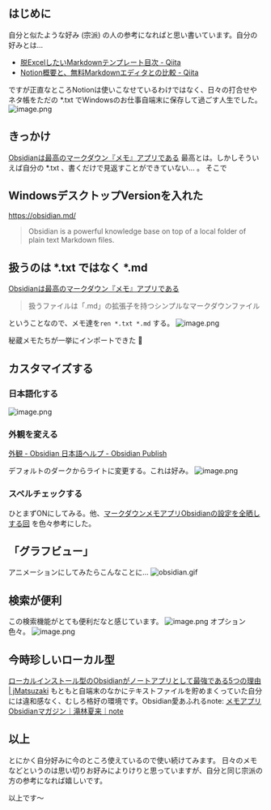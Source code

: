 ## はじめに

自分と似たような好み (宗派) の人の参考になればと思い書いています。自分の好みとは...

- [脱ExcelしたいMarkdownテンプレート目次 - Qiita](https://qiita.com/e99h2121/items/97168cad64ff40afb77d)
- [Notion概要と、無料Markdownエディタとの比較 - Qiita](https://qiita.com/e99h2121/items/727041904ea41d02b26c#obsidian%E3%81%A8%E3%81%84%E3%81%86%E3%82%A2%E3%83%97%E3%83%AA)

ですが正直なところNotionは使いこなせているわけではなく、日々の打合せやネタ帳をただの *.txt でWindowsのお仕事自端末に保存して過ごす人生でした。
![image.png](https://qiita-image-store.s3.ap-northeast-1.amazonaws.com/0/93824/e5c153a4-8fa7-ede9-0152-6f74ec98733f.png)

## きっかけ

[Obsidianは最高のマークダウン『メモ』アプリである](https://pouhon.net/obsidian-introduction/5666/)
最高とは。しかしそういえば自分の *.txt 、書くだけで見返すことができていない... 。
そこで

## WindowsデスクトップVersionを入れた

https://obsidian.md/

> Obsidian is a powerful knowledge base on top of
a local folder of plain text Markdown files.

## 扱うのは *.txt ではなく *.md 

[Obsidianは最高のマークダウン『メモ』アプリである](https://pouhon.net/obsidian-introduction/5666/)

> 扱うファイルは「.md」の拡張子を持つシンプルなマークダウンファイル

ということなので、メモ達を`ren *.txt *.md` する。
![image.png](https://qiita-image-store.s3.ap-northeast-1.amazonaws.com/0/93824/7447c7ab-6013-a36e-4410-fdf8940dacc6.png)

秘蔵メモたちが一挙にインポートできた :raised_hands: 


## カスタマイズする

### 日本語化する
![image.png](https://qiita-image-store.s3.ap-northeast-1.amazonaws.com/0/93824/aadd5c0d-4529-2d7a-bba4-9d1455f23dd2.png)

### 外観を変える

[外観 - Obsidian 日本語ヘルプ - Obsidian Publish](https://publish.obsidian.md/help-ja/%E3%82%AB%E3%82%B9%E3%82%BF%E3%83%9E%E3%82%A4%E3%82%BA/%E5%A4%96%E8%A6%B3)

デフォルトのダークからライトに変更する。これは好み。
![image.png](https://qiita-image-store.s3.ap-northeast-1.amazonaws.com/0/93824/c572d969-5746-1b46-9c93-686253e78272.png)

### スペルチェックする

ひとまずONにしてみる。他、[マークダウンメモアプリObsidianの設定を全晒しする回](https://pouhon.net/obsidian-settings/5686/) を色々参考にした。

## 「グラフビュー」

アニメーションにしてみたらこんなことに...
![obsidian.gif](https://qiita-image-store.s3.ap-northeast-1.amazonaws.com/0/93824/a660f3eb-3d20-8cd8-d7c6-2b6d434cda53.gif)

## 検索が便利

この検索機能がとても便利だなと感じています。
![image.png](https://qiita-image-store.s3.ap-northeast-1.amazonaws.com/0/93824/21d2eb5a-d943-3cc8-e21d-d57991cb1540.png)
オプション色々。
![image.png](https://qiita-image-store.s3.ap-northeast-1.amazonaws.com/0/93824/a6ff45b7-2b63-74a5-d4c9-3d584ddd4d97.png)


## 今時珍しいローカル型

[ローカルインストール型のObsidianがノートアプリとして最強である5つの理由 | jMatsuzaki](https://jmatsuzaki.com/archives/26813)
もともと自端末のなかにテキストファイルを貯めまくっていた自分には違和感なく、むしろ格好の環境です。Obsidian愛あふれるnote: [メモアプリObsidianマガジン｜滝林夏来｜note](https://note.com/takibayashi/m/m38cd2861c756)


## 以上

とにかく自分好みに今のところ使えているので使い続けてみます。
日々のメモなどというのは思い切りお好みによりけりと思っていますが、自分と同じ宗派の方の参考になれば嬉しいです。

以上です～
